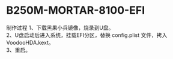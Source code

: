 # B250M-MORTAR-8100-EFI
制作过程
1、下载黑果小兵镜像，烧录到U盘。  
2、U盘启动后进入系统，挂载EFI分区，替换 config.plist 文件，拷入 VoodooHDA.kext。  
3、重启。  
